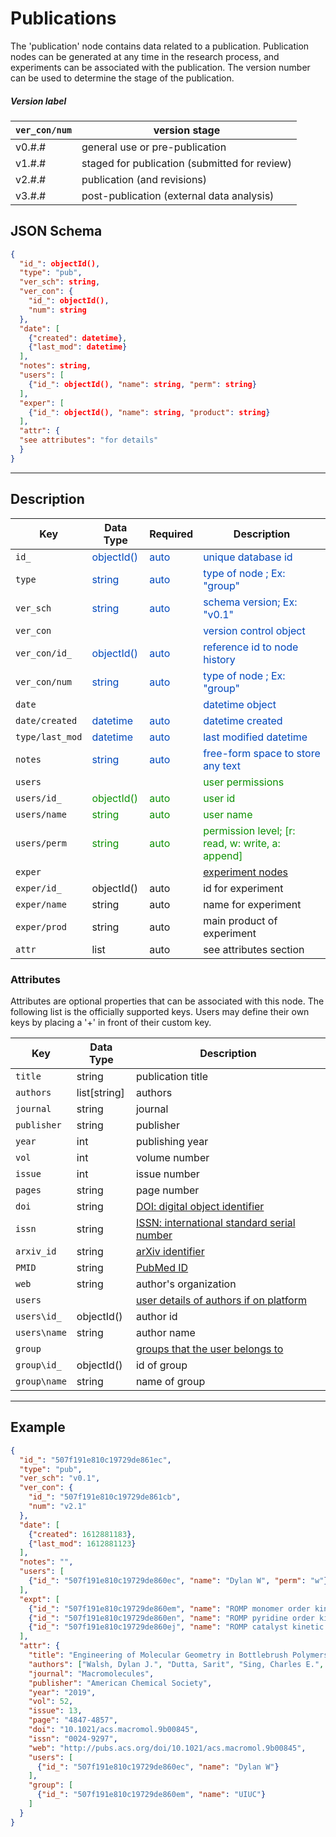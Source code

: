 # Publications

The 'publication' node contains data related to a publication. Publication nodes can be generated at any time in the
research process, and experiments can be associated with the publication. The version number can be used to determine
the stage of the publication.

##### Version label

`ver_con/num`    |version stage
-------------|---------
v0.#.#       | general use or pre-publication
v1.#.#       | staged for publication (submitted for review)
v2.#.#       | publication (and revisions)
v3.#.#       | post-publication (external data analysis)

## JSON Schema

```json
{
  "id_": objectId(),
  "type": "pub",
  "ver_sch": string,
  "ver_con": {
    "id_": objectId(),
    "num": string
  },
  "date": [
    {"created": datetime},
    {"last_mod": datetime}
  ],
  "notes": string,
  "users": [
    {"id_": objectId(), "name": string, "perm": string}
  ],
  "exper": [
    {"id_": objectId(), "name": string, "product": string}
  ],
  "attr": {
  "see attributes": "for details"
  }
}
```

---

## Description

Key                   |Data Type     |Required  |Description
-------------         |---------     |------    |----
`id_`                 |<span style="color:rgb(0, 72, 189)"> objectId() </span>|<span style="color:rgb(0, 72, 189)">  auto  </span>|<span style="color:rgb(0, 72, 189)">  unique database id  </span>
`type`                |<span style="color:rgb(0, 72, 189)">  string  </span> |<span style="color:rgb(0, 72, 189)">  auto  </span>|<span style="color:rgb(0, 72, 189)">  type of node ; Ex: "group"  </span>
`ver_sch`             |<span style="color:rgb(0, 72, 189)">  string  </span>|<span style="color:rgb(0, 72, 189)">  auto  </span>|<span style="color:rgb(0, 72, 189)">  schema version; Ex: "v0.1"  </span>
`ver_con`             |              |          |<span style="color:rgb(0, 72, 189)">  version control object  </span>
`ver_con/id_`         |<span style="color:rgb(0, 72, 189)">  objectId()  </span>|<span style="color:rgb(0, 72, 189)">  auto  </span>|<span style="color:rgb(0, 72, 189)">  reference id to node history  </span>
`ver_con/num`         |<span style="color:rgb(0, 72, 189)">  string  </span>|<span style="color:rgb(0, 72, 189)">auto  </span>|<span style="color:rgb(0, 72, 189)">  type of node ; Ex: "group"  </span>
`date`                |              |          |<span style="color:rgb(0, 72, 189)">  datetime object  </span>
`date/created`        |<span style="color:rgb(0, 72, 189)">  datetime  </span>|<span style="color:rgb(0, 72, 189)">auto  </span>|<span style="color:rgb(0, 72, 189)">  datetime created  </span>
`type/last_mod`       |<span style="color:rgb(0, 72, 189)">  datetime  </span>|<span style="color:rgb(0, 72, 189)">auto  </span>|<span style="color:rgb(0, 72, 189)">  last modified datetime  </span>
`notes`               |<span style="color:rgb(0, 72, 189)">  string  </span>|<span style="color:rgb(0, 72, 189)">auto  </span> |<span style="color:rgb(0, 72, 189)">  free-form space to store any text  </span>
`users`               |              |      |<span style="color:rgb(12, 145, 3)">  user permissions  </span>
`users/id_`           |<span style="color:rgb(12, 145, 3)">  objectId()   </span>|<span style="color:rgb(12, 145, 3)">  auto   </span>|<span style="color:rgb(12, 145, 3)">  user id  </span>
`users/name`          |<span style="color:rgb(12, 145, 3)">  string  </span>|<span style="color:rgb(12, 145, 3)">  auto   </span>|<span style="color:rgb(12, 145, 3)">  user name  </span>
`users/perm`          |<span style="color:rgb(12, 145, 3)">  string  </span>|<span style="color:rgb(12, 145, 3)">  auto   </span>|<span style="color:rgb(12, 145, 3)">  permission level; [r: read, w: write, a: append]  </span>
`exper`               |             |           | [experiment nodes](../data-models/Experiments.md)
`exper/id_`           | objectId()  | auto      | id for experiment
`exper/name`          | string      | auto      | name for experiment
`exper/prod`          | string      | auto      | main product of experiment
`attr`                | list        | auto      |see attributes section

### Attributes

Attributes are optional properties that can be associated with this node. The following list is the officially supported
keys. Users may define their own keys by placing a '+' in front of their custom key.

Key                   |Data Type      |Description
-------------         |---------      |----
`title`               | string         | publication title
`authors`             | list[string]   | authors
`journal`             | string         | journal
`publisher`           | string         | publisher
`year`                | int            | publishing year
`vol`                 | int            | volume number
`issue`               | int            | issue number
`pages`               | string         | page number
`doi`                 | string         | [DOI: digital object identifier](https://www.doi.org/)
`issn`                | string         | [ISSN: international standard serial number](https://www.issn.org/)
`arxiv_id`            | string         | [arXiv identifier](https://arxiv.org/)
`PMID`                | string         | [PubMed ID](https://pubmed.ncbi.nlm.nih.gov/)
`web`                 | string         | author's organization
`users`               |                | [user details of authors if on platform](../data-models/Users.md)
`users\id_`           | objectId()     | author id
`users\name`          | string         | author name
`group`               |                | [groups that the user belongs to](../data-models/Groups.md)
`group\id_`           | objectId()     | id of group
`group\name`          | string         | name of group

---

## Example

```json
{
  "id_": "507f191e810c19729de861ec",
  "type": "pub",
  "ver_sch": "v0.1",
  "ver_con": {
    "id_": "507f191e810c19729de861cb",
    "num": "v2.1"
  },
  "date": [
    {"created": 1612881183},
    {"last_mod": 1612881123}
  ],
  "notes": "",
  "users": [
    {"id_": "507f191e810c19729de860ec", "name": "Dylan W", "perm": "w"}
  ],
  "expt": [
    {"id_": "507f191e810c19729de860em", "name": "ROMP monomer order kinetic study", "date": 1612886423},
    {"id_": "507f191e810c19729de860en", "name": "ROMP pyridine order kinetic study", "date": 1612886423},
    {"id_": "507f191e810c19729de860ej", "name": "ROMP catalyst kinetic study", "date": 1612886423}
  ],
  "attr": {
    "title": "Engineering of Molecular Geometry in Bottlebrush Polymers",
    "authors": ["Walsh, Dylan J.", "Dutta, Sarit", "Sing, Charles E.", "Guironnet, Damien"],
    "journal": "Macromolecules",
    "publisher": "American Chemical Society",
    "year": "2019",
    "vol": 52,
    "issue": 13,
    "page": "4847-4857",
    "doi": "10.1021/acs.macromol.9b00845",
    "issn": "0024-9297",
    "web": "http://pubs.acs.org/doi/10.1021/acs.macromol.9b00845",
    "users": [
      {"id_": "507f191e810c19729de860ec", "name": "Dylan W"}
    ],
    "group": [
      {"id_": "507f191e810c19729de860em", "name": "UIUC"}
    ]
  }
}
```


